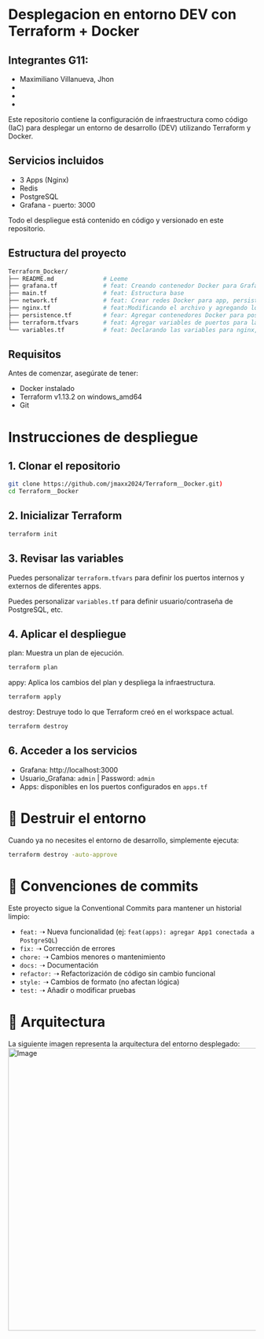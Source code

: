 # Desplegacion en entorno DEV con Terraform + Docker

## Integrantes G11:
- Maximiliano Villanueva, Jhon
- 
- 
- 

Este repositorio contiene la configuración de infraestructura como código (IaC) para desplegar un entorno de desarrollo (DEV) utilizando Terraform y Docker.

## Servicios incluidos
- 3 Apps (Nginx)
- Redis
- PostgreSQL
- Grafana - puerto: 3000

Todo el despliegue está contenido en código y versionado en este repositorio.

## Estructura del proyecto

```bash
Terraform_Docker/
├── README.md              # Leeme
├── grafana.tf             # feat: Creando contenedor Docker para Grafana
├── main.tf                # feat: Estructura base
├── network.tf             # feat: Crear redes Docker para app, persistence y monitoreo
├── nginx.tf               # feat:Modificando el archivo y agregando los dos contenedores nginx (app2 y app3)
├── persistence.tf         # fear: Agregar contenedores Docker para postgre y redis
├── terraform.tfvars       # feat: Agregar variables de puertos para las aplicaciones nginx, redis, postgres, redis
└── variables.tf           # feat: Declarando las variables para nginx, redis, postgres, grafana
```

## Requisitos
Antes de comenzar, asegúrate de tener:
- Docker instalado
- Terraform v1.13.2
  on windows_amd64
- Git

# Instrucciones de despliegue
## 1. Clonar el repositorio

```bash
git clone https://github.com/jmaxx2024/Terraform__Docker.git)
cd Terraform__Docker
```

## 2. Inicializar Terraform

```bash
terraform init
```

## 3. Revisar las variables

Puedes personalizar ```terraform.tfvars``` para definir los puertos internos y externos de diferentes apps.

Puedes personalizar ```variables.tf``` para definir usuario/contraseña de PostgreSQL, etc.

## 4. Aplicar el despliegue
plan: Muestra un plan de ejecución.
```bash
terraform plan
```
appy: Aplica los cambios del plan y despliega la infraestructura.
```bash
terraform apply
```
destroy: Destruye todo lo que Terraform creó en el workspace actual.
```bash
terraform destroy
```

## 6. Acceder a los servicios
- Grafana: http://localhost:3000
- Usuario_Grafana: ```admin``` | Password: ```admin```
- Apps: disponibles en los puertos configurados en ```apps.tf```

# 🧹 Destruir el entorno
Cuando ya no necesites el entorno de desarrollo, simplemente ejecuta:

```bash
terraform destroy -auto-approve
```

# 📝 Convenciones de commits
Este proyecto sigue la Conventional Commits para mantener un historial limpio:
- ```feat:``` ➝ Nueva funcionalidad (ej: ```feat(apps): agregar App1 conectada a PostgreSQL```)
- ```fix:``` ➝ Corrección de errores
- ```chore:``` ➝ Cambios menores o mantenimiento
- ```docs:``` ➝ Documentación
- ```refactor:``` ➝ Refactorización de código sin cambio funcional
- ```style:``` ➝ Cambios de formato (no afectan lógica)
- ```test:``` ➝ Añadir o modificar pruebas

# 📌 Arquitectura
La siguiente imagen representa la arquitectura del entorno desplegado:
<img width="772" height="575" alt="Image" src="https://github.com/user-attachments/assets/341f6b2d-ef8b-4810-be49-4ecda438403a" />
